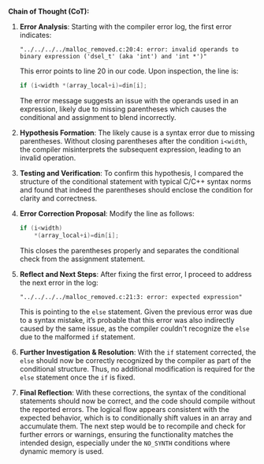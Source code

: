 **Chain of Thought (CoT):**

1. **Error Analysis**:
   Starting with the compiler error log, the first error indicates:
   ```text
   "../../../../malloc_removed.c:20:4: error: invalid operands to binary expression ('dsel_t' (aka 'int') and 'int *')"
   ```
   This error points to line 20 in our code. Upon inspection, the line is:
   ```cpp
   if (i<width *(array_local+i)=din[i];
   ```
   The error message suggests an issue with the operands used in an expression, likely due to missing parentheses which causes the conditional and assignment to blend incorrectly.

2. **Hypothesis Formation**:
   The likely cause is a syntax error due to missing parentheses. Without closing parentheses after the condition `i<width`, the compiler misinterprets the subsequent expression, leading to an invalid operation.

3. **Testing and Verification**:
   To confirm this hypothesis, I compared the structure of the conditional statement with typical C/C++ syntax norms and found that indeed the parentheses should enclose the condition for clarity and correctness.

4. **Error Correction Proposal**:
   Modify the line as follows:
   ```cpp
   if (i<width) 
       *(array_local+i)=din[i];
   ```
   This closes the parentheses properly and separates the conditional check from the assignment statement. 

5. **Reflect and Next Steps**:
   After fixing the first error, I proceed to address the next error in the log:
   ```text
   "../../../../malloc_removed.c:21:3: error: expected expression"
   ```
   This is pointing to the `else` statement. Given the previous error was due to a syntax mistake, it’s probable that this error was also indirectly caused by the same issue, as the compiler couldn't recognize the `else` due to the malformed `if` statement.

6. **Further Investigation & Resolution**:
   With the `if` statement corrected, the `else` should now be correctly recognized by the compiler as part of the conditional structure. Thus, no additional modification is required for the `else` statement once the `if` is fixed.

7. **Final Reflection**:
   With these corrections, the syntax of the conditional statements should now be correct, and the code should compile without the reported errors. The logical flow appears consistent with the expected behavior, which is to conditionally shift values in an array and accumulate them. The next step would be to recompile and check for further errors or warnings, ensuring the functionality matches the intended design, especially under the `NO_SYNTH` conditions where dynamic memory is used.
